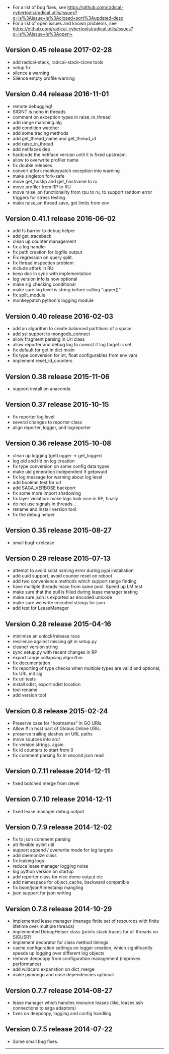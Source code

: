 
  - For a list of bug fixes, see
    https://github.com/radical-cybertools/radical.utils/issues?q=is%3Aissue+is%3Aclosed+sort%3Aupdated-desc
  - For a list of open issues and known problems, see
    https://github.com/radical-cybertools/radical.utils/issues?q=is%3Aissue+is%3Aopen+


Version 0.45 release                                                  2017-02-28
--------------------------------------------------------------------------------

  - add radical-stack, radical-stack-clone tools
  - setup fix 
  - silence a warning 
  - Silence empty profile warning 


Version 0.44 release                                                  2016-11-01
--------------------------------------------------------------------------------

  - remote debugging! 
  - SIGINT is nono in threads 
  - comment on exception types in raise_in_thread 
  - add range matching alg 
  - add condition watcher 
  - add some tracing methods
  - add get_thread_name and get_thread_id 
  - add raise_in_thread 
  - add netifaces dep 
  - hardcode the netiface version until it is fixed upstream. 
  - allow to overwrite profiler name 
  - fix double releases 
  - convert atfork monkeypatch exception into warning 
  - make singleton fork-safe 
  - move get_hostip and get_hostname to ru 
  - move profiler from RP to RU 
  - move raise_on functionality from rpu to ru, to support random 
    error triggers for stress testing 
  - make raise_on thread save, get limits from env 


Version 0.41.1 release                                                2016-06-02
--------------------------------------------------------------------------------

  - add fs barrier to debug helper 
  - add get_traceback 
  - clean up counter management 
  - fix a log handler 
  - fix path creation for logfile output 
  - Fix regression on query split. 
  - fix thread inspection problem 
  - include atfork in RU 
  - keep doc in sync with implementation 
  - log version info is now optional 
  - make sig checking conditional 
  - make sure log level is string before calling "upper()" 
  - fix split_module
  - monkeypatch python's logging module 


Version 0.40 release                                                  2016-02-03
--------------------------------------------------------------------------------

  - add an algorithm to create balanced partitions of a space 
  - add ssl support to mongodb_connect 
  - allow fragment parsing in Url class
  - allow reporter and debug log to coexist if log target is set. 
  - fix default for get in dict mixin 
  - fix type conversion for int, float configurables from env vars 
  - implement reset_id_counters 


Version 0.38 release                                                  2015-11-06
--------------------------------------------------------------------------------

  - support install on anaconda


Version 0.37 release                                                  2015-10-15
--------------------------------------------------------------------------------

  - fix reporter log level
  - several changes to reporter class
  - align reporter, logger, and logreporter


Version 0.36 release                                                  2015-10-08
--------------------------------------------------------------------------------

  - clean up logging (getLogger -> get_logger)
  - log pid and tid on log creation 
  - fix type conversion on some config data types 
  - make uid generation independent if getpwuid
  - fix log message for warning about log level 
  - add boolean test for url 
  - add SAGA_VERBOSE backport 
  - fix some more import shadowing 
  - fix layer violation: make logs look nice in RP, finally
  - do not use signals in threads... 
  - rename and install version tool. 
  - fix the debug helper 


Version 0.35 release                                                  2015-08-27
--------------------------------------------------------------------------------

  - small bugfix release


Version 0.29 release                                                  2015-07-13
--------------------------------------------------------------------------------

  - attempt to avoid sdist naming error during pypi installation
  - add uuid support, avoid counter reset on reboot
  - add two convenience methods which support range finding
  - have multiple threads lease from same pool.  Speed up LM test
  - make sure that the pull is filled during lease manager testing
  - make sure json is exported as encoded unicode
  - make sure we write encoded strings for json
  - add test for LeaseManager


Version 0.28 release                                                  2015-04-16
--------------------------------------------------------------------------------

  - minimize an unlock/release race
  - resilience against missing git in setup.py
  - cleaner version string
  - sync setup.py with recent changes in RP
  - export range collapsing algorithm
  - fix documentation
  - fix reporting of type checks when multiple types are valid and optional; fix URL init sig
  - fix url tests
  - install sdist, export sdist location
  - tool rename 
  - add version tool 


Version 0.8 release                                                   2015-02-24
--------------------------------------------------------------------------------

  - Preserve case for "hostnames" in GO URIs.
  - Allow # in host part of Globus Online URIs.
  - preserve trailing slashes on URL paths
  - move sources into src/
  - fix version strings.  again.
  - fix id counters to start from 0
  - fix comment parsing fix in second json read


Version 0.7.11 release                                                2014-12-11
--------------------------------------------------------------------------------

  - fixed botched merge from devel


Version 0.7.10 release                                                2014-12-11
--------------------------------------------------------------------------------

  - fixed lease manager debug output


Version 0.7.9 release                                                 2014-12-02
--------------------------------------------------------------------------------

  - fix to json comment parsing
  - att flexible pylint util
  - support append / overwrite mode for log targets 
  - add daemonize class
  - fix leaking logs
  - reduce lease manager logging noise 
  - log python version on startup 
  - add reporter class for nice demo output etc
  - add namespace for object_cache, backward compatible 
  - fix bson/json/timestamp mangling 
  - json support for json writing


Version 0.7.8 release                                                 2014-10-29
--------------------------------------------------------------------------------
 
  - implemented lease manager (manage finite set of resources with
    finite lifetime over multiple threads)
  - implemented DebugHelper class (prints stack traces for all threads
    on SIGUSR1
  - implement decorator for class method timings
  - cache configuration settings on logger creation, which
    significantly speeds up logging over different log objects
  - remove deepcopy from configuration management (improves
    performance)
  - add wildcard expanstion on  dict_merge
  - make pymongo and nose dependencies optional


Version 0.7.7 release                                                 2014-08-27
--------------------------------------------------------------------------------

  - lease manager which handles resource leases (like, leases ssh connections to saga adaptors)
  - fixes on deepcopy, logging and config handling 


Version 0.7.5 release                                                 2014-07-22
--------------------------------------------------------------------------------

  - Some small bug fixes.


--------------------------------------------------------------------------------

